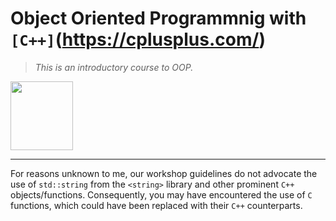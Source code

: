 # Object Oriented Programmnig with `[C++]`(https://cplusplus.com/)
> *This is an introductory course to OOP.*
<img src = "https://upload.wikimedia.org/wikipedia/commons/thumb/1/18/ISO_C%2B%2B_Logo.svg/1200px-ISO_C%2B%2B_Logo.svg.png" alt = " " width = "100" height = "110">

---------------------------------------------------------------------------------

For reasons unknown to me, our workshop guidelines do not advocate the use of `std::string` from the `<string>` library and other prominent `C++` objects/functions. Consequently, you may have encountered the use of `C` functions, which could have been replaced with their `C++` counterparts.
